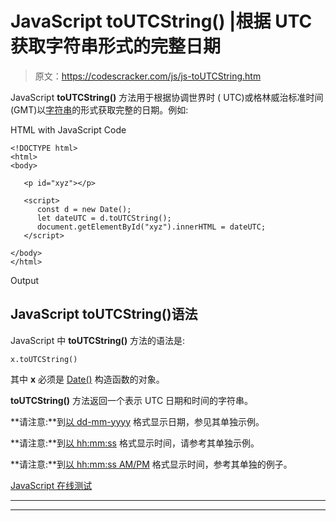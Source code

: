 # JavaScript toUTCString() |根据 UTC 获取字符串形式的完整日期

> 原文：<https://codescracker.com/js/js-toUTCString.htm>

JavaScript **toUTCString()** 方法用于根据协调世界时 ( UTC)或格林威治标准时间(GMT)以[字符串](/js/js-strings.htm)的形式获取完整的日期。例如:

HTML with JavaScript Code

```
<!DOCTYPE html>
<html>
<body>

   <p id="xyz"></p>

   <script>
      const d = new Date();
      let dateUTC = d.toUTCString();
      document.getElementById("xyz").innerHTML = dateUTC;
   </script>

</body>
</html>
```

Output

## JavaScript toUTCString()语法

JavaScript 中 **toUTCString()** 方法的语法是:

```
x.toUTCString()
```

其中 **x** 必须是 [Date()](/js/js-date-constructor.htm) 构造函数的对象。

**toUTCString()** 方法返回一个表示 UTC 日期和时间的字符串。

**请注意:**到[以 dd-mm-yyyy](/js/js-dates.htm#b) 格式显示日期，参见其单独示例。

**请注意:**到[以 hh:mm:ss](/js/js-dates.htm#c) 格式显示时间，请参考其单独示例。

**请注意:**到[以 hh:mm:ss AM/PM](/js/js-dates.htm#d) 格式显示时间，参考其单独的例子。

[JavaScript 在线测试](/exam/showtest.php?subid=6)

* * *

* * *